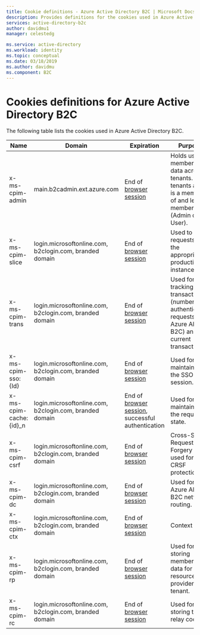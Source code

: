 ```yaml
---
title: Cookie definitions - Azure Active Directory B2C | Microsoft Docs
description: Provides definitions for the cookies used in Azure Active Directory B2C.
services: active-directory-b2c
author: davidmu1
manager: celestedg

ms.service: active-directory
ms.workload: identity
ms.topic: conceptual
ms.date: 03/18/2019
ms.author: davidmu
ms.component: B2C
---
```


# Cookies definitions for Azure Active Directory B2C

The following table lists the cookies used in Azure Active Directory B2C.

| Name | Domain | Expiration | Purpose |
| ----------- | ------ | -------------------------- | --------- |
| x-ms-cpim-admin | main.b2cadmin.ext.azure.com | End of [browser session](active-directory-b2c-token-session-sso.md) | Holds user membership data across tenants. The tenants a user is a member of and level of membership (Admin or User). |
| x-ms-cpim-slice | login.microsoftonline.com, b2clogin.com, branded domain | End of [browser session](active-directory-b2c-token-session-sso.md) | Used to route requests to the appropriate production instance. |
| x-ms-cpim-trans | login.microsoftonline.com, b2clogin.com, branded domain | End of [browser session](active-directory-b2c-token-session-sso.md) | Used for tracking the transactions  (number of authentication requests to Azure AD B2C) and the current transaction. |
| x-ms-cpim-sso:{Id} | login.microsoftonline.com, b2clogin.com, branded domain | End of [browser session](active-directory-b2c-token-session-sso.md) | Used for maintaining the SSO session. |
| x-ms-cpim-cache:{id}_n | login.microsoftonline.com, b2clogin.com, branded domain | End of [browser session](active-directory-b2c-token-session-sso.md), successful authentication | Used for maintaining the request state. |
| x-ms-cpim-csrf | login.microsoftonline.com, b2clogin.com, branded domain | End of [browser session](active-directory-b2c-token-session-sso.md) | Cross-Site Request Forgery token used for CRSF protection. |
| x-ms-cpim-dc | login.microsoftonline.com, b2clogin.com, branded domain | End of [browser session](active-directory-b2c-token-session-sso.md) | Used for Azure AD B2C network routing. |
| x-ms-cpim-ctx | login.microsoftonline.com, b2clogin.com, branded domain | End of [browser session](active-directory-b2c-token-session-sso.md) | Context |
| x-ms-cpim-rp | login.microsoftonline.com, b2clogin.com, branded domain | End of [browser session](active-directory-b2c-token-session-sso.md) | Used for storing membership data for the resource provider tenant. |
| x-ms-cpim-rc | login.microsoftonline.com, b2clogin.com, branded domain | End of [browser session](active-directory-b2c-token-session-sso.md) | Used for storing the relay cookie. |

